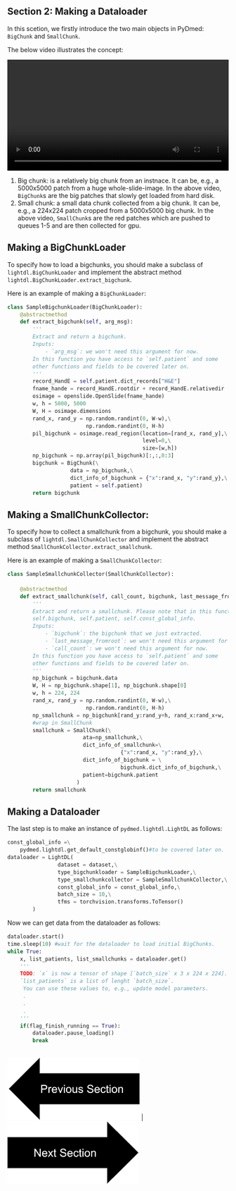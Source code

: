 ## Section 2: Making a Dataloader

In this scetion, we firstly introduce the two main objects in PyDmed: `BigChunk` and `SmallChunk`.

The below video illustrates the concept:

<div class="myvideo">
   <video  style="display:block; width:100%; height:auto;" autoplay controls loop="loop">
       <source src="sec2bigandsmallchunkv2.mp4" type="video/mp4" />
   </video>
</div>



1. Big chunk: is a relatively big chunk from an instnace. It can be, e.g., a 5000x5000 patch from a huge whole-slide-image.
   In the above video, `BigChunk`s are the big patches that slowly get loaded from hard disk. 
2. Small chunk: a small data chunk collected from a big chunk. It can be, e.g., a 224x224 patch cropped from a 5000x5000 big chunk.
   In the above video, `SmallChunk`s are the red patches which are pushed to queues 1-5 and are then collected for gpu. 


## Making a BigChunkLoader
To specify how to load a bigchunks, you should make a subclass of `lightdl.BigChunkLoader` and implement the
abstract method `lightdl.BigChunkLoader.extract_bigchunk`. 

Here is an example of making a `BigChunkLoader`:

```python
class SampleBigchunkLoader(BigChunkLoader):
    @abstractmethod
    def extract_bigchunk(self, arg_msg):
        '''
        Extract and return a bigchunk.
        Inputs:
            - `arg_msg`: we won't need this argument for now. 
        In this function you have access to `self.patient` and some
        other functions and fields to be covered later on.
        '''
        record_HandE = self.patient.dict_records["H&E"]
        fname_hande = record_HandE.rootdir + record_HandE.relativedir
        osimage = openslide.OpenSlide(fname_hande)
        w, h = 5000, 5000
        W, H = osimage.dimensions
        rand_x, rand_y = np.random.randint(0, W-w),\
                         np.random.randint(0, H-h)
        pil_bigchunk = osimage.read_region(location=[rand_x, rand_y],\
                                           level=0,\
                                           size=[w,h])
        np_bigchunk = np.array(pil_bigchunk)[:,:,0:3]
        bigchunk = BigChunk(\
                    data = np_bigchunk,\
                    dict_info_of_bigchunk = {"x":rand_x, "y":rand_y},\
                    patient = self.patient)
        return bigchunk
```


## Making a SmallChunkCollector:
To specify how to collect a smallchunk from a bigchunk, you should make a subclass of `lightdl.SmallChunkCollector` and implement the 
abstract method `SmallChunkCollector.extract_smallchunk`. 

Here is an example of making a `SmallChunkCollector`:
```python
class SampleSmallchunkCollector(SmallChunkCollector):

    @abstractmethod 
    def extract_smallchunk(self, call_count, bigchunk, last_message_fromroot):
        '''
        Extract and return a smallchunk. Please note that in this function you have access to 
        self.bigchunk, self.patient, self.const_global_info.
        Inputs:
            - `bigchunk`: the bigchunk that we just extracted.
            - `last_message_fromroot`: we won't need this argument for now.
            - `call_count`: we won't need this argument for now.
        In this function you have access to `self.patient` and some
        other functions and fields to be covered later on.
        '''
        np_bigchunk = bigchunk.data
        W, H = np_bigchunk.shape[1], np_bigchunk.shape[0]
        w, h = 224, 224
        rand_x, rand_y = np.random.randint(0, W-w),\
                         np.random.randint(0, H-h)
        np_smallchunk = np_bigchunk[rand_y:rand_y+h, rand_x:rand_x+w, :]
        #wrap in SmallChunk
        smallchunk = SmallChunk(\
                        ata=np_smallchunk,\
                        dict_info_of_smallchunk=\
                                    {"x":rand_x, "y":rand_y},\
                        dict_info_of_bigchunk = \
                                    bigchunk.dict_info_of_bigchunk,\
                        patient=bigchunk.patient
                      )
        return smallchunk
```

## Making a Dataloader
The last step is to make an instance of `pydmed.lightdl.LightDL` as follows:
```python
const_global_info =\
    pydmed.lightdl.get_default_constglobinf()#to be covered later on.
dataloader = LightDL(
                dataset = dataset,\
                type_bigchunkloader = SampleBigchunkLoader,\
                type_smallchunkcollector = SampleSmallchunkCollector,\
                const_global_info = const_global_info,\
                batch_size = 10,\
                tfms = torchvision.transforms.ToTensor()
        )
```

Now we can get data from the dataloader as follows:
```python
dataloader.start()
time.sleep(10) #wait for the dataloader to load initial BigChunks.
while True:
    x, list_patients, list_smallchunks = dataloader.get()
    '''
    TODO: `x` is now a tensor of shape [`batch_size` x 3 x 224 x 224].
    `list_patients` is a list of lenght `batch_size`.
     You can use these values to, e.g., update model parameters.
     .
     .
     .
    '''
    if(flag_finish_running == True):
        dataloader.pause_loading()
        break
        
```

[![button](prevsectionv3.png)](tutorial_section1.html) | [![button](nextsectionv3.png)](tutorial_section3.html)




